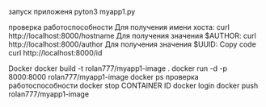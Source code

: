 запуск приложеня
pyton3 myapp1.py

проверка работоспособности
Для получения имени хоста:
curl http://localhost:8000/hostname
Для получения значения $AUTHOR:
curl http://localhost:8000/author
Для получения значения $UUID:
Copy code
curl http://localhost:8000/id

Docker
docker build -t rolan777/myapp1-image .
docker run -d -p 8000:8000 rolan777/myapp1-image
docker ps
проверка работоспособности
docker stop CONTAINER ID
docker login
docker push rolan777/myapp1-image
